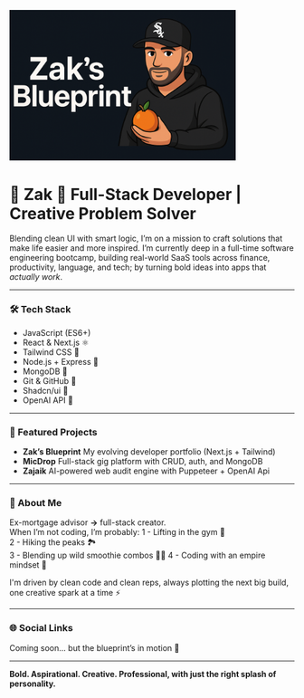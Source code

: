 <p position="center">
  <img src="assets/Zaks-blueprint-banner.png" alt="Zak's Blueprint Banner" width="400" />
</p>

# 🍊 Zak 🍊 Full-Stack Developer | Creative Problem Solver

Blending clean UI with smart logic, I’m on a mission to craft solutions that make life easier and more inspired. I’m currently deep in a full-time software engineering bootcamp, building real-world SaaS tools across finance, productivity, language, and tech; by turning bold ideas into apps that _actually work_.

---

### 🛠️ Tech Stack

- JavaScript (ES6+)
- React & Next.js ⚛️
- Tailwind CSS 🎨
- Node.js + Express 🧩
- MongoDB 🍃
- Git & GitHub 🔧
- Shadcn/ui 🧱
- OpenAI API 🤖

---

### 🚀 Featured Projects

- **Zak’s Blueprint** My evolving developer portfolio (Next.js + Tailwind)
- **MicDrop** Full-stack gig platform with CRUD, auth, and MongoDB
- **Zajaik** AI-powered web audit engine with Puppeteer + OpenAI Api

---

### 🎯 About Me

Ex-mortgage advisor **→** full-stack creator.  
When I’m not coding, I’m probably:
1 - Lifting in the gym 💪  
2 - Hiking the peaks 🏞️  
3 - Blending up wild smoothie combos 🥑🍌
4 - Coding with an empire mindset 🧱

I'm driven by clean code and clean reps, always plotting the next big build, one creative spark at a time ⚡

---

### 🌐 Social Links

Coming soon... but the blueprint’s in motion 🧭

---

**Bold. Aspirational. Creative. Professional, with just the right splash of personality.**
